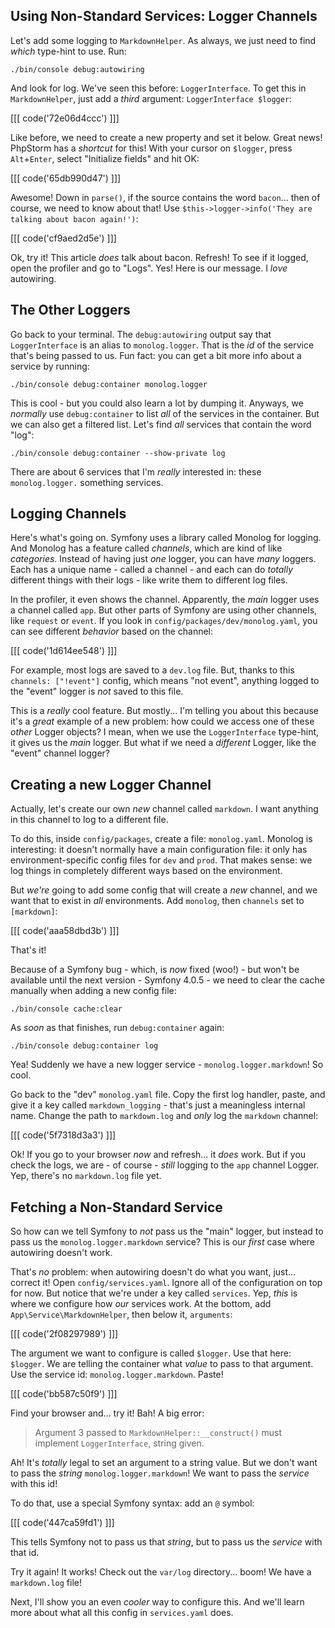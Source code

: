 ## Using Non-Standard Services: Logger Channels

Let's add some logging to `MarkdownHelper`. As always, we just need to find *which*
type-hint to use. Run:

```terminal
./bin/console debug:autowiring
```

And look for log. We've seen this before: `LoggerInterface`. To get this in
`MarkdownHelper`, just add a *third* argument: `LoggerInterface $logger`:

[[[ code('72e06d4ccc') ]]]

Like before, we need to create a new property and set it below. Great news! PhpStorm
has a *shortcut* for this! With your cursor on `$logger`, press `Alt`+`Enter`, select
"Initialize fields" and hit OK:

[[[ code('65db990d47') ]]]

Awesome! Down in `parse()`, if the source contains the word `bacon`... then of course,
we need to know about that! Use `$this->logger->info('They are talking about bacon again!')`:

[[[ code('cf9aed2d5e') ]]]

Ok, try it! This article *does* talk about bacon. Refresh! To see if it logged,
open the profiler and go to "Logs". Yes! Here is our message. I *love* autowiring.

## The Other Loggers

Go back to your terminal. The `debug:autowiring` output say that `LoggerInterface`
is an alias to `monolog.logger`. That is the *id* of the service that's being passed
to us. Fun fact: you can get a bit more info about a service by running:

```terminal
./bin/console debug:container monolog.logger
```

This is cool - but you could also learn a lot by dumping it. Anyways, we *normally*
use `debug:container` to list *all* of the services in the container. But we can
also get a filtered list. Let's find *all* services that contain the word "log":

```terminal
./bin/console debug:container --show-private log
```

There are about 6 services that I'm *really* interested in: these `monolog.logger.`
something services.

## Logging Channels

Here's what's going on. Symfony uses a library called Monolog for logging. And
Monolog has a feature called *channels*, which are kind of like *categories*.
Instead of having just *one* logger, you can have *many* loggers. Each has a unique
name - called a channel - and each can do *totally* different things with their
logs - like write them to different log files.

In the profiler, it even shows the channel. Apparently, the *main* logger uses a
channel called `app`. But other parts of Symfony are using other channels, like
`request` or `event`. If you look in `config/packages/dev/monolog.yaml`, you can
see different *behavior* based on the channel:

[[[ code('1d614ee548') ]]]

For example, most logs are saved to a `dev.log` file. But, thanks to this
`channels: ["!event"]` config, which means "not event", anything logged
to the "event" logger is *not* saved to this file.

This is a *really* cool feature. But mostly... I'm telling you about this because
it's a *great* example of a new problem: how could we access one of these *other*
Logger objects? I mean, when we use the `LoggerInterface` type-hint, it gives us
the *main* logger. But what if we need a *different* Logger, like the "event" channel
logger?

## Creating a new Logger Channel

Actually, let's create our own *new* channel called `markdown`. I want anything
in this channel to log to a different file.

To do this, inside `config/packages`, create a file: `monolog.yaml`. Monolog
is interesting: it doesn't normally have a main configuration file: it only has
environment-specific config files for `dev` and `prod`. That makes sense: we log
things in completely different ways based on the environment.

But *we're* going to add some config that will create a *new* channel, and we want
that to exist in *all* environments. Add `monolog`, then `channels` set to `[markdown]`:

[[[ code('aaa58dbd3b') ]]]

That's it!

Because of a Symfony bug - which, is *now* fixed (woo!) - but won't be available
until the next version - Symfony 4.0.5 - we need to clear the cache manually when
adding a new config file:

```terminal-silent
./bin/console cache:clear
```

As *soon* as that finishes, run `debug:container` again:

```terminal-silent
./bin/console debug:container log
```

Yea! Suddenly we have a new logger service - `monolog.logger.markdown`! So cool.

Go back to the "dev" `monolog.yaml` file. Copy the first log handler, paste, and
give it a key called `markdown_logging` - that's just a meaningless internal name.
Change the path to `markdown.log` and *only* log the `markdown` channel:

[[[ code('5f7318d3a3') ]]]

Ok! If you go to your browser *now* and refresh... it *does* work. But if you check
the logs, we are - of course - *still* logging to the `app` channel Logger. Yep,
there's no `markdown.log` file yet.

## Fetching a Non-Standard Service

So how can we tell Symfony to *not* pass us the "main" logger, but instead to pass
us the `monolog.logger.markdown` service? This is our *first* case where autowiring
doesn't work.

That's *no* problem: when autowiring doesn't do what you want, just... correct it!
Open `config/services.yaml`. Ignore all of the configuration on top for now. But
notice that we're under a key called `services`. Yep, *this* is where we configure
how *our* services work. At the bottom, add `App\Service\MarkdownHelper`, then
below it, `arguments`:

[[[ code('2f08297989') ]]]

The argument we want to configure is called `$logger`. Use that here: `$logger`.
We are telling the container what *value* to pass to that argument. Use the service
id: `monolog.logger.markdown`. Paste!

[[[ code('bb587c50f9') ]]]

Find your browser and... try it! Bah! A big error:

> Argument 3 passed to `MarkdownHelper::__construct()` must implement `LoggerInterface`,
> string given.

Ah! It's *totally* legal to set an argument to a string value. But we don't want
to pass the *string* `monolog.logger.markdown`! We want to pass the *service*
with this id!

To do that, use a special Symfony syntax: add an `@` symbol:

[[[ code('447ca59fd1') ]]]

This tells Symfony not to pass us that *string*, but to pass us the *service* with that id.

Try it again! It works! Check out the `var/log` directory... boom! We have a `markdown.log`
file!

Next, I'll show you an even *cooler* way to configure this. And we'll learn more
about what all this config in `services.yaml` does.
